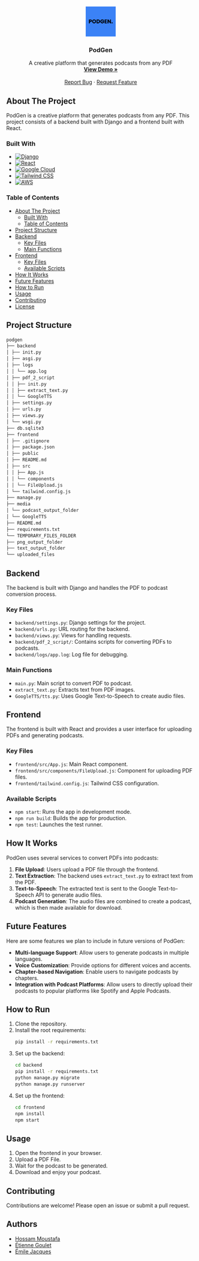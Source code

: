 <!-- PROJECT LOGO -->
<br />
<div align="center">
  <a href="https://github.com/scriptmaze/podgen">
    <img src="images/PODGEN.png" alt="Logo" width="80" height="80">
  </a>

<h3 align="center">PodGen</h3>

  <p align="center">
    A creative platform that generates podcasts from any PDF
    <br />
    <a href="https://github.com/scriptmaze/podgen"><strong>View Demo »</strong></a>
    <br />
    <br />
    <a href="https://github.com/scriptmaze/podgen/issues/new?labels=bug&template=bug-report---.md">Report Bug</a>
    ·
    <a href="https://github.com/scriptmaze/podgen/issues/new?labels=enhancement&template=feature-request---.md">Request Feature</a>
  </p>
</div>

## About The Project

PodGen is a creative platform that generates podcasts from any PDF. This project consists of a backend built with Django and a frontend built with React.

### Built With

* [![Django][Django]][Django-url]
* [![React][React.js]][React-url]
* [![Google Cloud][Google-cloud]][Google-cloud-url]
* [![Tailwind CSS][TailwindCSS]][TailwindCSS-url]
* [![AWS][AWS]][AWS-url]

[Django]: https://img.shields.io/badge/Django-092E20?style=for-the-badge&logo=django&logoColor=white
[Django-url]: https://www.djangoproject.com/
[React.js]: https://img.shields.io/badge/React-20232A?style=for-the-badge&logo=react&logoColor=61DAFB
[React-url]: https://reactjs.org/
[Google-cloud]: https://img.shields.io/badge/Google%20Cloud-4285F4?style=for-the-badge&logo=google-cloud&logoColor=white
[Google-cloud-url]: https://cloud.google.com/
[TailwindCSS]: https://img.shields.io/badge/Tailwind_CSS-38B2AC?style=for-the-badge&logo=tailwind-css&logoColor=white
[TailwindCSS-url]: https://tailwindcss.com/
[AWS]: https://img.shields.io/badge/AWS-232F3E?style=for-the-badge&logo=amazon-aws&logoColor=white
[AWS-url]: https://aws.amazon.com/

### Table of Contents

- [About The Project](#about-the-project)
  - [Built With](#built-with)
  - [Table of Contents](#table-of-contents)
- [Project Structure](#project-structure)
- [Backend](#backend)
  - [Key Files](#key-files)
  - [Main Functions](#main-functions)
- [Frontend](#frontend)
  - [Key Files](#key-files-1)
  - [Available Scripts](#available-scripts)
- [How It Works](#how-it-works)
- [Future Features](#future-features)
- [How to Run](#how-to-run)
- [Usage](#usage)
- [Contributing](#contributing)
- [License](#license)


## Project Structure
```bash
podgen
├── backend
│ ├── init.py
│ ├── asgi.py
│ ├── logs
│ │ └── app.log
│ ├── pdf_2_script
│ │ ├── init.py
│ │ ├── extract_text.py
│ │ └── GoogleTTS
│ ├── settings.py
│ ├── urls.py
│ ├── views.py
│ └── wsgi.py
├── db.sqlite3
├── frontend
│ ├── .gitignore
│ ├── package.json
│ ├── public
│ ├── README.md
│ ├── src
│ │ ├── App.js
│ │ └── components
│ │ └── FileUpload.js
│ └── tailwind.config.js
├── manage.py
├── media
│ └── podcast_output_folder
│ └── GoogleTTS
├── README.md
├── requirements.txt
└── TEMPORARY_FILES_FOLDER
├── png_output_folder
├── text_output_folder
└── uploaded_files
```

## Backend

The backend is built with Django and handles the PDF to podcast conversion process.

### Key Files

- `backend/settings.py`: Django settings for the project.
- `backend/urls.py`: URL routing for the backend.
- `backend/views.py`: Views for handling requests.
- `backend/pdf_2_script/`: Contains scripts for converting PDFs to podcasts.
- `backend/logs/app.log`: Log file for debugging.

### Main Functions

- `main.py`: Main script to convert PDF to podcast.
- `extract_text.py`: Extracts text from PDF images.
- `GoogleTTS/tts.py`: Uses Google Text-to-Speech to create audio files.

## Frontend

The frontend is built with React and provides a user interface for uploading PDFs and generating podcasts.

### Key Files

- `frontend/src/App.js`: Main React component.
- `frontend/src/components/FileUpload.js`: Component for uploading PDF files.
- `frontend/tailwind.config.js`: Tailwind CSS configuration.

### Available Scripts

- `npm start`: Runs the app in development mode.
- `npm run build`: Builds the app for production.
- `npm test`: Launches the test runner.

## How It Works

PodGen uses several services to convert PDFs into podcasts:

1. **File Upload**: Users upload a PDF file through the frontend.
2. **Text Extraction**: The backend uses `extract_text.py` to extract text from the PDF.
3. **Text-to-Speech**: The extracted text is sent to the Google Text-to-Speech API to generate audio files.
4. **Podcast Generation**: The audio files are combined to create a podcast, which is then made available for download.

## Future Features

Here are some features we plan to include in future versions of PodGen:

- **Multi-language Support**: Allow users to generate podcasts in multiple languages.
- **Voice Customization**: Provide options for different voices and accents.
- **Chapter-based Navigation**: Enable users to navigate podcasts by chapters.
- **Integration with Podcast Platforms**: Allow users to directly upload their podcasts to popular platforms like Spotify and Apple Podcasts.

## How to Run

1. Clone the repository.
2. Install the root requirements:
   ```sh
   pip install -r requirements.txt
4. Set up the backend:
   ```sh
   cd backend
   pip install -r requirements.txt
   python manage.py migrate
   python manage.py runserver
5. Set up the frontend:
   ```sh
   cd frontend
   npm install
   npm start

## Usage

1. Open the frontend in your browser.
2. Upload a PDF File.
3. Wait for the podcast to be generated.
4. Download and enjoy your podcast.

## Contributing

Contributions are welcome! Please open an issue or submit a pull request.

## Authors

- [Hossam Moustafa](https://github.com/scriptmaze)
- [Étienne Goulet](https://github.com/etiennegoulet)
- [Émile Jacques](https://github.com/ejm22)
